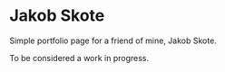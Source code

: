 # Jakob Skote

Simple portfolio page for a friend of mine, Jakob Skote.

To be considered a work in progress.